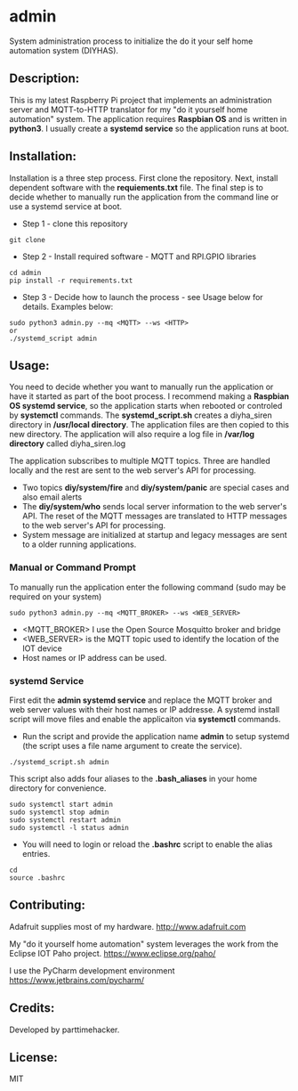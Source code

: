 # admin
System administration process to initialize the do it your self home automation system (DIYHAS). 
## Description: 
This is my latest Raspberry Pi project that implements an administration server and MQTT-to-HTTP translator for my "do it yourself home automation" system.  The application requires **Raspbian OS** and is written in **python3**. I usually create a **systemd service** so the application runs at boot.

## Installation: 
Installation is a three step process. First clone the repository. Next, install dependent software with the **requiements.txt** file. The final step is to decide whether to manually run the application from the command line or use a systemd service at boot.

- Step 1 - clone this repository
```
git clone 
```
- Step 2 - Install required software - MQTT and RPI.GPIO libraries
```
cd admin
pip install -r requirements.txt
```
- Step 3 - Decide how to launch the process - see Usage below for details. Examples below:
``` 
sudo python3 admin.py --mq <MQTT> --ws <HTTP>
or
./systemd_script admin
```
## Usage: 
You need to decide whether you want to manually run the application or have it started as part of the boot process. I recommend making a **Raspbian OS systemd service**, so the application starts when rebooted or controled by **systemctl** commands. The **systemd_script.sh** creates a diyha_siren directory in **/usr/local directory**. The application files are then copied to this new directory. The application will also require a log file in **/var/log directory** called diyha_siren.log

The application subscribes to multiple MQTT topics. Three are handled locally and the rest are sent to the web server's API for processing.
- Two topics **diy/system/fire** and **diy/system/panic** are special cases and also email alerts
- The **diy/system/who** sends local server information to the web server's API. 
The reset of the MQTT messages are translated to HTTP messages to the web server's API for processing.
- System message are initialized at startup and legacy messages are sent to a older running applications.
### Manual or Command Prompt
To manually run the application enter the following command (sudo may be required on your system)
```
sudo python3 admin.py --mq <MQTT_BROKER> --ws <WEB_SERVER>
```
- <MQTT_BROKER> I use the Open Source Mosquitto broker and bridge
- <WEB_SERVER> is the MQTT topic used to identify the location of the IOT device 
- Host names or IP address can be used.
### systemd Service
First edit the **admin systemd service** and replace the MQTT broker and web server values with their host names or IP addresse. A systemd install script will move files and enable the applicaiton via **systemctl** commands.
- Run the script and provide the application name **admin** to setup systemd (the script uses a file name argument to create the service). 
```
./systemd_script.sh admin
```
This script also adds four aliases to the **.bash_aliases** in your home directory for convenience.
```
sudo systemctl start admin
sudo systemctl stop admin
sudo systemctl restart admin
sudo systemctl -l status admin
```
- You will need to login or reload the **.bashrc** script to enable the alias entries.
```
cd
source .bashrc
```

## Contributing: 

Adafruit supplies most of my hardware. http://www.adafruit.com

My "do it yourself home automation" system leverages the work from the Eclipse IOT Paho project. https://www.eclipse.org/paho/

I use the PyCharm development environment https://www.jetbrains.com/pycharm/

## Credits: 
Developed by parttimehacker.

## License: 
MIT

